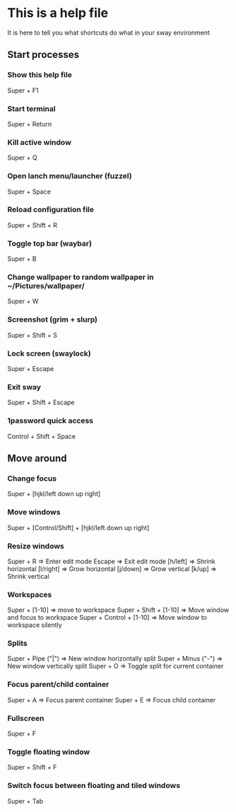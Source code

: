 # This is a help file
It is here to tell you what shortcuts do what in your sway environment

## Start processes
### Show this help file
Super + F1

### Start terminal
Super + Return

### Kill active window
Super + Q

### Open lanch menu/launcher (fuzzel)
Super + Space

### Reload configuration file
Super + Shift + R

### Toggle top bar (waybar)
Super + B

### Change wallpaper to random wallpaper in ~/Pictures/wallpaper/
Super + W

### Screenshot (grim + slurp)
Super + Shift + S

### Lock screen (swaylock)
Super + Escape

### Exit sway
Super + Shift + Escape

### 1password quick access
Control + Shift + Space


## Move around
### Change focus
Super + [hjkl/left down up right]

### Move windows
Super + [Control/Shift] + [hjkl/left down up right]

### Resize windows
Super + R => Enter edit mode
Escape => Exit edit mode
[h/left] => Shrink horizontal
[l/right] => Grow horizontal
[j/down] => Grow vertical
[k/up] => Shrink vertical

### Workspaces
Super + [1-10] => move to workspace
Super + Shift + [1-10] => Move window and focus to workspace
Super + Control + [1-10] => Move window to workspace silently

### Splits
Super + Pipe ("|") => New window horizontally split
Super + Minus ("-") => New window vertically split
Super + O => Toggle split for current container

### Focus parent/child container
Super + A => Focus parent container
Super + E => Focus child container

### Fullscreen
Super + F

### Toggle floating window
Super + Shift + F

### Switch focus between floating and tiled windows
Super + Tab


